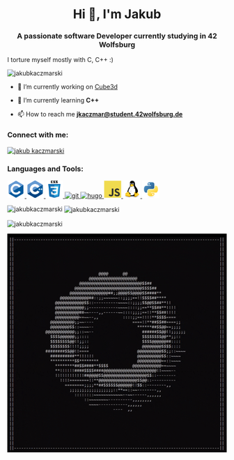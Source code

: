 <h1 align="center">Hi 👋, I'm Jakub</h1>
<h3 align="center">A passionate software Developer currently studying in 42 Wolfsburg</h3>

I torture myself mostly with C, C++ :)

<!-- [![jaeskim's 42 stats](https://badge42.herokuapp.com/api/stats/jkaczmar?darkmode=true&cursus=42cursus)](https://github.com/JaeSeoKim/badge42) -->

<p align="left"> <img src="https://komarev.com/ghpvc/?username=jakubkaczmarski&label=Profile%20views&color=0e75b6&style=flat" alt="jakubkaczmarski" /> </p>

- 🔭 I’m currently working on [Cube3d](https://github.com/42Wolfsburg-Jakub-Kaczmarski/Cube3D)

- 🌱 I’m currently learning **C++**

- 📫 How to reach me **jkaczmar@student.42wolfsburg.de**

<h3 align="left">Connect with me:</h3>
<p align="left">
<a href="https://www.linkedin.com/in/jakub-kaczmarski-690081232/" target="blank"><img align="center" src="https://raw.githubusercontent.com/rahuldkjain/github-profile-readme-generator/master/src/images/icons/Social/linked-in-alt.svg" alt="jakub kaczmarski" height="30" width="40" /></a>
</p>

<h3 align="left">Languages and Tools:</h3>
<p align="left"> <a href="https://www.cprogramming.com/" target="_blank" rel="noreferrer"> <img src="https://raw.githubusercontent.com/devicons/devicon/master/icons/c/c-original.svg" alt="c" width="40" height="40"/> </a> <a href="https://www.w3schools.com/cpp/" target="_blank" rel="noreferrer"> <img src="https://raw.githubusercontent.com/devicons/devicon/master/icons/cplusplus/cplusplus-original.svg" alt="cplusplus" width="40" height="40"/> </a> <a href="https://www.w3schools.com/css/" target="_blank" rel="noreferrer"> <img src="https://raw.githubusercontent.com/devicons/devicon/master/icons/css3/css3-original-wordmark.svg" alt="css3" width="40" height="40"/> </a> <a href="https://git-scm.com/" target="_blank" rel="noreferrer"> <img src="https://www.vectorlogo.zone/logos/git-scm/git-scm-icon.svg" alt="git" width="40" height="40"/> </a> <a href="https://gohugo.io/" target="_blank" rel="noreferrer"> <img src="https://api.iconify.design/logos-hugo.svg" alt="hugo" width="40" height="40"/> </a> <a href="https://developer.mozilla.org/en-US/docs/Web/JavaScript" target="_blank" rel="noreferrer"> <img src="https://raw.githubusercontent.com/devicons/devicon/master/icons/javascript/javascript-original.svg" alt="javascript" width="40" height="40"/> </a> <a href="https://www.linux.org/" target="_blank" rel="noreferrer"> <img src="https://raw.githubusercontent.com/devicons/devicon/master/icons/linux/linux-original.svg" alt="linux" width="40" height="40"/> </a> <a href="https://www.python.org" target="_blank" rel="noreferrer"> <img src="https://raw.githubusercontent.com/devicons/devicon/master/icons/python/python-original.svg" alt="python" width="40" height="40"/> </a> </p>

<p><img align="left" src="https://github-readme-stats.vercel.app/api/top-langs?username=jakubkaczmarski&show_icons=true&locale=en&layout=compact" alt="jakubkaczmarski" /></p>

<p>&nbsp;<img align="center" src="https://github-readme-stats.vercel.app/api?username=jakubkaczmarski&show_icons=true&locale=en" alt="jakubkaczmarski" /></p>

<p><img align="center" src="https://github-readme-streak-stats.herokuapp.com/?user=jakubkaczmarski&" alt="jakubkaczmarski" /></p>

![](https://raw.githubusercontent.com/andrei811/donut-shape-console/main/image/donut.gif)
